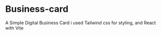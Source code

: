 # Business-card
A Simple Digital Business Card i used Tailwind css for styling, and React with Vite
